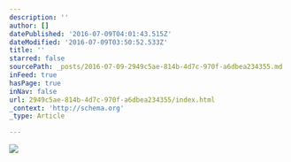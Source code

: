 ```yaml
---
description: ''
author: []
datePublished: '2016-07-09T04:01:43.515Z'
dateModified: '2016-07-09T03:50:52.533Z'
title: ''
starred: false
sourcePath: _posts/2016-07-09-2949c5ae-814b-4d7c-970f-a6dbea234355.md
inFeed: true
hasPage: true
inNav: false
url: 2949c5ae-814b-4d7c-970f-a6dbea234355/index.html
_context: 'http://schema.org'
_type: Article

---
```

![](https://the-grid-user-content.s3-us-west-2.amazonaws.com/d3b12297-9015-4756-849a-59319ae1890d.jpg)